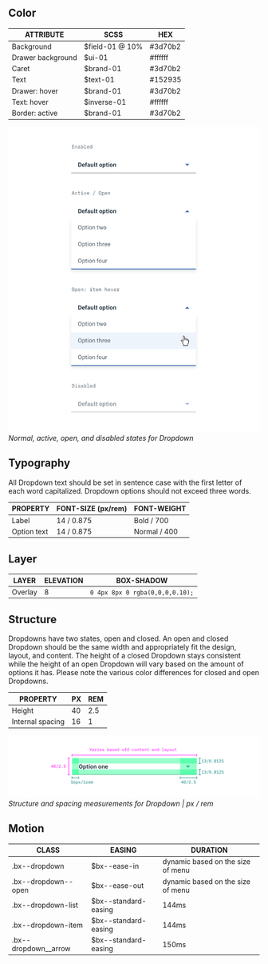 ## Color

| ATTRIBUTE              | SCSS            | HEX       |
|--------------------|-----------------|-----------|
| Background         | $field-01 @ 10% | #3d70b2   |
| Drawer background  | $ui-01          | #ffffff   |
| Caret              | $brand-01       | #3d70b2   |
| Text               | $text-01        | #152935   |
| Drawer: hover      | $brand-01       | #3d70b2   |
| Text: hover        | $inverse-01     | #ffffff   |
| Border: active     | $brand-01       | #3d70b2   |

![Normal, active, open, and disabled states for Dropdown](images/dropdown-style-1.png)
_Normal, active, open, and disabled states for Dropdown_

## Typography

All Dropdown text should be set in sentence case with the first letter of each word capitalized. Dropdown options should not exceed three words.

| PROPERTY  | FONT-SIZE (px/rem)      | FONT-WEIGHT  |
|-------------|-----------------|--------------|
| Label       | 14 / 0.875 | Bold / 700   |
| Option text | 14 / 0.875 | Normal / 400 |

## Layer

| LAYER      | ELEVATION     | BOX-SHADOW      |
|------------|----------|----------|
| Overlay    | 8        | `0 4px 8px 0 rgba(0,0,0,0.10);`  |

## Structure

Dropdowns have two states, open and closed. An open and closed Dropdown should be the same width and appropriately fit the design, layout, and content. The height of a closed Dropdown stays consistent while the height of an open Dropdown will vary based on the amount of options it has. Please note the various color differences for closed and open Dropdowns.

| PROPERTY         | PX | REM |
|------------------|----|-----|
| Height           | 40 | 2.5 |
| Internal spacing | 16 | 1   |

![Structure and spacing for a closed dropdown](images/dropdown-style-2.png)
_Structure and spacing measurements for Dropdown | px / rem_


## Motion

| CLASS          | EASING             | DURATION |
| ------------------------ | ----------------| -----------|
| .bx--dropdown            | $bx--ease-in   | dynamic based on the size of menu |
| .bx--dropdown--open      | $bx--ease-out | dynamic based on the size of menu |
| .bx--dropdown-list       | $bx--standard-easing | 144ms  |
| .bx--dropdown-item       | $bx--standard-easing | 144ms  |
| .bx--dropdown__arrow     | $bx--standard-easing | 150ms  |
